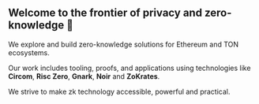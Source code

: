 ## Welcome to the frontier of privacy and zero-knowledge 👋

We explore and build zero-knowledge solutions for Ethereum and TON ecosystems.

Our work includes tooling, proofs, and applications using technologies like  **Circom**, **Risc Zero**, **Gnark**, **Noir** and **ZoKrates**.

We strive to make zk technology accessible, powerful and practical.  
